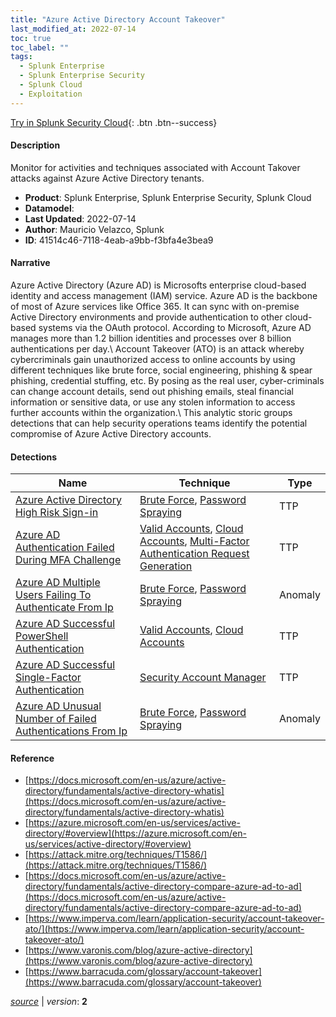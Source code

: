 ```yaml
---
title: "Azure Active Directory Account Takeover"
last_modified_at: 2022-07-14
toc: true
toc_label: ""
tags:
  - Splunk Enterprise
  - Splunk Enterprise Security
  - Splunk Cloud
  - Exploitation
---
```


[Try in Splunk Security Cloud](https://www.splunk.com/en_us/cyber-security.html){: .btn .btn--success}

#### Description

Monitor for activities and techniques associated with Account Takover attacks against Azure Active Directory tenants.

- **Product**: Splunk Enterprise, Splunk Enterprise Security, Splunk Cloud
- **Datamodel**: 
- **Last Updated**: 2022-07-14
- **Author**: Mauricio Velazco, Splunk
- **ID**: 41514c46-7118-4eab-a9bb-f3bfa4e3bea9

#### Narrative

Azure Active Directory (Azure AD) is Microsofts enterprise cloud-based identity and access management (IAM) service. Azure AD is the backbone of most of Azure services like Office 365. It can sync with on-premise Active Directory environments and provide authentication to other cloud-based systems via the OAuth protocol. According to Microsoft, Azure AD manages more than 1.2 billion identities and processes over 8 billion authentications per day.\ Account Takeover (ATO) is an attack whereby cybercriminals gain unauthorized access to online accounts by using different techniques like brute force, social engineering, phishing & spear phishing, credential stuffing, etc. By posing as the real user, cyber-criminals can change account details, send out phishing emails, steal financial information or sensitive data, or use any stolen information to access further accounts within the organization.\ This analytic storic groups detections that can help security operations teams identify the potential compromise of Azure Active Directory accounts.

#### Detections

| Name        | Technique   | Type         |
| ----------- | ----------- |--------------|
| [Azure Active Directory High Risk Sign-in](/cloud/azure_active_directory_high_risk_sign-in/) | [Brute Force](/tags/#brute-force), [Password Spraying](/tags/#password-spraying)| TTP |
| [Azure AD Authentication Failed During MFA Challenge](/cloud/azure_ad_authentication_failed_during_mfa_challenge/) | [Valid Accounts](/tags/#valid-accounts), [Cloud Accounts](/tags/#cloud-accounts), [Multi-Factor Authentication Request Generation](/tags/#multi-factor-authentication-request-generation)| TTP |
| [Azure AD Multiple Users Failing To Authenticate From Ip](/cloud/azure_ad_multiple_users_failing_to_authenticate_from_ip/) | [Brute Force](/tags/#brute-force), [Password Spraying](/tags/#password-spraying)| Anomaly |
| [Azure AD Successful PowerShell Authentication](/cloud/azure_ad_successful_powershell_authentication/) | [Valid Accounts](/tags/#valid-accounts), [Cloud Accounts](/tags/#cloud-accounts)| TTP |
| [Azure AD Successful Single-Factor Authentication](/cloud/azure_ad_successful_single-factor_authentication/) | [Security Account Manager](/tags/#security-account-manager)| TTP |
| [Azure AD Unusual Number of Failed Authentications From Ip](/cloud/azure_ad_unusual_number_of_failed_authentications_from_ip/) | [Brute Force](/tags/#brute-force), [Password Spraying](/tags/#password-spraying)| Anomaly |

#### Reference

* [https://docs.microsoft.com/en-us/azure/active-directory/fundamentals/active-directory-whatis](https://docs.microsoft.com/en-us/azure/active-directory/fundamentals/active-directory-whatis)
* [https://azure.microsoft.com/en-us/services/active-directory/#overview](https://azure.microsoft.com/en-us/services/active-directory/#overview)
* [https://attack.mitre.org/techniques/T1586/](https://attack.mitre.org/techniques/T1586/)
* [https://docs.microsoft.com/en-us/azure/active-directory/fundamentals/active-directory-compare-azure-ad-to-ad](https://docs.microsoft.com/en-us/azure/active-directory/fundamentals/active-directory-compare-azure-ad-to-ad)
* [https://www.imperva.com/learn/application-security/account-takeover-ato/](https://www.imperva.com/learn/application-security/account-takeover-ato/)
* [https://www.varonis.com/blog/azure-active-directory](https://www.varonis.com/blog/azure-active-directory)
* [https://www.barracuda.com/glossary/account-takeover](https://www.barracuda.com/glossary/account-takeover)



[*source*](https://github.com/splunk/security_content/tree/develop/stories/azure_active_directory_account_takeover.yml) \| *version*: **2**